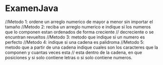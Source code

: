 # ExamenJava


//Metodo 1: ordene un arreglo numerico de mayor a menor sin importar el tamaño
//Metodo 2: reciba un arreglo numerico e indique si los numeros que lo componen estan ordenados de forma creciente
//          decreciente o se encuntran revueltos
//Metodo 3: metodo que indique si un numero es perfecto 
//Metodo 4: indique si una cadena es palidroma
//Metodo 5: metodo que a partir de una cadena indique cuales son los caracteres que la componen y cuantas veces esta
//          esta dentro de la cadena, en que posiciones y si solo contiene letras o si solo contiene numeros.
